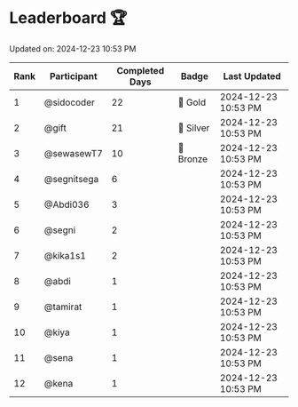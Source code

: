 # Leaderboard 🏆

Updated on: 2024-12-23 10:53 PM

| Rank | Participant       | Completed Days | Badge      | Last Updated         |
|------|-------------------|----------------|------------|----------------------|
| 1    | @sidocoder        | 22             | 🏅 Gold     | 2024-12-23 10:53 PM |
| 2    | @gift             | 21             | 🥈 Silver   | 2024-12-23 10:53 PM |
| 3    | @sewasewT7        | 10             | 🥉 Bronze   | 2024-12-23 10:53 PM |
| 4    | @segnitsega       | 6              |            | 2024-12-23 10:53 PM |
| 5    | @Abdi036          | 3              |            | 2024-12-23 10:53 PM |
| 6    | @segni            | 2              |            | 2024-12-23 10:53 PM |
| 7    | @kika1s1          | 2              |            | 2024-12-23 10:53 PM |
| 8    | @abdi             | 1              |            | 2024-12-23 10:53 PM |
| 9    | @tamirat          | 1              |            | 2024-12-23 10:53 PM |
| 10   | @kiya             | 1              |            | 2024-12-23 10:53 PM |
| 11   | @sena             | 1              |            | 2024-12-23 10:53 PM |
| 12   | @kena             | 1              |            | 2024-12-23 10:53 PM |
